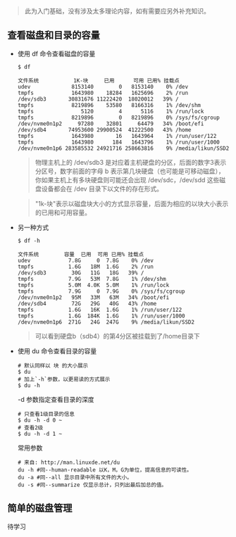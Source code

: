 > 此为入门基础，没有涉及太多理论内容，如有需要应另外补充知识。

## 查看磁盘和目录的容量

- 使用 df 命令查看磁盘的容量
  ```shell
  $ df
  
  文件系统           1K-块     已用      可用 已用% 挂载点
  udev             8153140        0   8153140    0% /dev
  tmpfs            1643980    18284   1625696    2% /run
  /dev/sdb3       30831676 11222420  18020012   39% /
  tmpfs            8219896    53580   8166316    1% /dev/shm
  tmpfs               5120        4      5116    1% /run/lock
  tmpfs            8219896        0   8219896    0% /sys/fs/cgroup
  /dev/nvme0n1p2     97280    32801     64479   34% /boot/efi
  /dev/sdb4       74953600 29900524  41222500   43% /home
  tmpfs            1643980       16   1643964    1% /run/user/122
  tmpfs            1643980      184   1643796    1% /run/user/1000
  /dev/nvme0n1p6 283585532 24921716 258663816    9% /media/likun/SSD2
  ```
  
  > 物理主机上的 /dev/sdb3 是对应着主机硬盘的分区，后面的数字3表示分区号，数字前面的字母 b 表示第几块硬盘（也可能是可移动磁盘），你如果主机上有多块硬盘则可能还会出现 /dev/sdc，/dev/sdd 这些磁盘设备都会在 /dev 目录下以文件的存在形式。
  
  > "1k-块"表示以磁盘块大小的方式显示容量，后面为相应的以块大小表示的已用和可用容量。
  
- 另一种方式
  ```shell
  $ df -h
  
  文件系统        容量  已用  可用 已用% 挂载点
  udev            7.8G     0  7.8G    0% /dev
  tmpfs           1.6G   18M  1.6G    2% /run
  /dev/sdb3        30G   11G   18G   39% /
  tmpfs           7.9G   53M  7.8G    1% /dev/shm
  tmpfs           5.0M  4.0K  5.0M    1% /run/lock
  tmpfs           7.9G     0  7.9G    0% /sys/fs/cgroup
  /dev/nvme0n1p2   95M   33M   63M   34% /boot/efi
  /dev/sdb4        72G   29G   40G   43% /home
  tmpfs           1.6G   16K  1.6G    1% /run/user/122
  tmpfs           1.6G  184K  1.6G    1% /run/user/1000
  /dev/nvme0n1p6  271G   24G  247G    9% /media/likun/SSD2
  ```
  > 可以看到硬盘b（sdb4）的第4分区被挂载到了/home目录下
  
- 使用 du 命令查看目录的容量
  
  ```shell
  # 默认同样以 块 的大小展示
  $ du 
  # 加上`-h`参数，以更易读的方式展示
  $ du -h
  ```
  -d 参数指定查看目录的深度
  
  ```shell
  # 只查看1级目录的信息
  $ du -h -d 0 ~
  # 查看2级
  $ du -h -d 1 ~
  ```
  常用参数
  
  ```shell
  # 来自: http://man.linuxde.net/du
  du -h #同--human-readable 以K，M，G为单位，提高信息的可读性。
  du -a #同--all 显示目录中所有文件的大小。
  du -s #同--summarize 仅显示总计，只列出最后加总的值。
  ```

## 简单的磁盘管理

待学习

  

